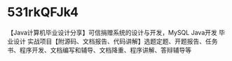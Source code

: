 # 531rkQFJk4
【Java计算机毕业设计分享】可信捐赠系统的设计与开发，MySQL Java开发 毕业设计 实战项目【附源码、文档报告、代码讲解】选题定题、开题报告、任务书、程序开发、文档编写和辅导、文档降重、程序讲解、答辩辅导等
